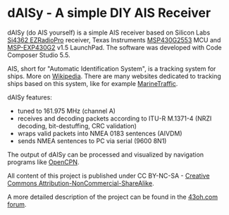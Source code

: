 dAISy - A simple DIY AIS Receiver
=================================

dAISy (do AIS yourself) is a simple AIS receiver based on Silicon Labs [Si4362 EZRadioPro](http://www.silabs.com/products/wireless/ezradiopro/pages/si4362.aspx) receiver, Texas Instruments [MSP430G2553](http://www.ti.com/product/msp430g2553) MCU and [MSP-EXP430G2](http://www.ti.com/tool/msp-exp430g2) v1.5 LaunchPad. The software was developed with Code Composer Studio 5.5.

AIS, short for "Automatic Identification System", is a tracking system for ships. More on [Wikipedia](http://en.wikipedia.org/wiki/Automatic_Identification_System). There are many websites dedicated to tracking ships based on this system, like for example [MarineTraffic](http://www.marinetraffic.com/).

dAISy features:
- tuned to 161.975 MHz (channel A)
- receives and decoding packets according to ITU-R M.1371-4 (NRZI decoding, bit-destuffing, CRC validation) 
- wraps valid packets into NMEA 0183 sentences (AIVDM)
- sends NMEA sentences to PC via serial (9600 8N1)

The output of dAISy can be processed and visualized by navigation programs like [OpenCPN](http://opencpn.org).

All content of this project is published under CC BY-NC-SA - [Creative Commons Attribution-NonCommercial-ShareAlike](http://creativecommons.org/licenses/by-nc-sa/4.0/).  

A more detailed description of the project can be found in the [43oh.com forum](http://forum.43oh.com/topic/4833-potm-daisy-a-simple-ais-receiver/).
